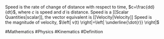 Speed is the rate of change of distance with respect to time, $c=\frac{dd}{dt}$, where $c$ is speed and $d$ is distance. Speed is a [[Scalar Quantities|scalar]], the vector equivalent is [[Velocity|Velocity]]
Speed is the magnitude of velocity, $\left| v(t) \right|=\left| \underline{\dot{r}} \right|$ 

#Mathematics #Physics #Kinematics #Definition